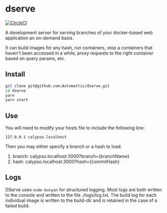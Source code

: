 # dserve

[![CircleCI](https://circleci.com/gh/Automattic/dserve.svg?style=svg)](https://circleci.com/gh/Automattic/dserve)

A development server for serving branches of your docker-based web application an on-demand basis.

It can build images for any hash, run containers, stop a containers that haven't been accessed in a
while, proxy requests to the right container based on query params, etc.

## Install

```bash
git clone git@github.com:Automattic/dserve.git
cd dserve
yarn
yarn start
```

## Use

You will need to modify your hosts file to include the following line:

```
127.0.0.1 calypso.localhost
```

Then you may either specify a branch or a hash to load.

1. branch: calypso.localhost:3000?branch={branchName}
2. hash: calypso.localhost:3000?hash={commitHash}


## Logs

DServe uses `node-bunyan` for structured logging. Most logs are both written to the console and written to the file ./logs/log.txt.
The build log for each individual image is written to the build-dir and is retained in the case of a failed build.


